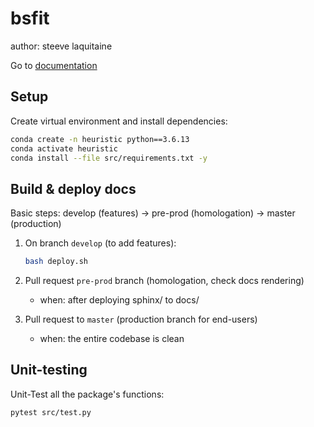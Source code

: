 # bsfit

author: steeve laquitaine

Go to [documentation](https://steevelaquitaine.github.io/bsfit/)

## Setup

Create virtual environment and install dependencies:

```bash
conda create -n heuristic python==3.6.13
conda activate heuristic
conda install --file src/requirements.txt -y
```

## Build & deploy docs

Basic steps: develop (features) -> pre-prod (homologation) -> master (production)

1. On branch `develop` (to add features):
    
    ```bash
    bash deploy.sh
    ```

2. Pull request `pre-prod` branch (homologation, check docs rendering)
    - when: after deploying sphinx/ to docs/

3. Pull request to `master` (production branch for end-users)
    - when: the entire codebase is clean

## Unit-testing

Unit-Test all the package's functions:

```bash
pytest src/test.py
```